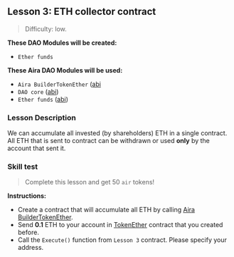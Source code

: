 ## Lesson 3: ETH collector contract

> Difficulty: low.

**These DAO Modules will be created:**

- `Ether funds`

**These Aira DAO Modules will be used:**

- `Aira BuilderTokenEther` ([abi](https://github.com/airalab/core/blob/master/abi/builder/BuilderTokenEther.json)
- `DAO core` ([abi](https://raw.githubusercontent.com/airalab/core/master/abi/modules/Core.json))
- `Ether funds` ([abi](https://raw.githubusercontent.com/airalab/core/master/abi/modules/TokenEther.json))

### Lesson Description 

We can accumulate all invested (by shareholders) ETH in a single contract. All ETH that is sent to contract can be withdrawn or used **only** by the account that sent it. 

### Skill test 

> Complete this lesson and get 50 `air` tokens! 

**Instructions:**

- Create a contract that will accumulate all ETH by calling [Aira BuilderTokenEther](https://github.com/airalab/core/wiki/API-Reference#buildertokenether).
- Send **0.1** ETH to your account in [TokenEther](https://github.com/airalab/core/wiki/API-Reference#tokenether) contract that you created before.
- Call the `Execute()` function from `Lesson 3` contract. Please specify your address.

